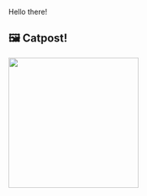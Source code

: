 Hello there!



## 🖼️ Catpost!

<sub>
    <img src="https://cdn2.thecatapi.com/images/ONfF6F12c.jpg" height="256">
</sub>

